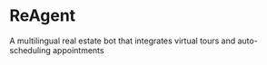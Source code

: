 # ReAgent
A multilingual real estate bot that integrates virtual tours and auto-scheduling appointments
